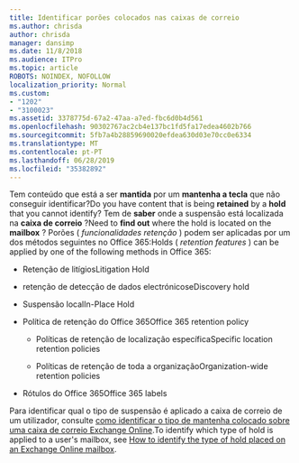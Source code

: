 ```yaml
---
title: Identificar porões colocados nas caixas de correio
ms.author: chrisda
author: chrisda
manager: dansimp
ms.date: 11/8/2018
ms.audience: ITPro
ms.topic: article
ROBOTS: NOINDEX, NOFOLLOW
localization_priority: Normal
ms.custom:
- "1202"
- "3100023"
ms.assetid: 3378775d-67a2-47aa-a7ed-fbc6d0b4d561
ms.openlocfilehash: 90302767ac2cb4e137bc1fd5fa17edea4602b766
ms.sourcegitcommit: 5fb7a4b28859690020efdea630d03e70cc0e6334
ms.translationtype: MT
ms.contentlocale: pt-PT
ms.lasthandoff: 06/28/2019
ms.locfileid: "35382892"
---
```

<span data-ttu-id="4a076-102">Tem conteúdo que está a ser **mantida** por um **mantenha a tecla** que não conseguir identificar?</span><span class="sxs-lookup"><span data-stu-id="4a076-102">Do you have content that is being **retained** by a **hold** that you cannot identify?</span></span> <span data-ttu-id="4a076-103">Tem de **saber** onde a suspensão está localizada na **caixa de correio** ?</span><span class="sxs-lookup"><span data-stu-id="4a076-103">Need to **find out** where the hold is located on the **mailbox** ?</span></span> <span data-ttu-id="4a076-104">Porões ( *funcionalidades retenção* ) podem ser aplicadas por um dos métodos seguintes no Office 365:</span><span class="sxs-lookup"><span data-stu-id="4a076-104">Holds (  *retention features*  ) can be applied by one of the following methods in Office 365:</span></span>
  
- <span data-ttu-id="4a076-105">Retenção de litígios</span><span class="sxs-lookup"><span data-stu-id="4a076-105">Litigation Hold</span></span>

- <span data-ttu-id="4a076-106">retenção de detecção de dados electrónicos</span><span class="sxs-lookup"><span data-stu-id="4a076-106">eDiscovery hold</span></span>

- <span data-ttu-id="4a076-107">Suspensão local</span><span class="sxs-lookup"><span data-stu-id="4a076-107">In-Place Hold</span></span>

- <span data-ttu-id="4a076-108">Política de retenção do Office 365</span><span class="sxs-lookup"><span data-stu-id="4a076-108">Office 365 retention policy</span></span> 

  - <span data-ttu-id="4a076-109">Políticas de retenção de localização específica</span><span class="sxs-lookup"><span data-stu-id="4a076-109">Specific location retention policies</span></span>

  - <span data-ttu-id="4a076-110">Políticas de retenção de toda a organização</span><span class="sxs-lookup"><span data-stu-id="4a076-110">Organization-wide retention policies</span></span>

- <span data-ttu-id="4a076-111">Rótulos do Office 365</span><span class="sxs-lookup"><span data-stu-id="4a076-111">Office 365 labels</span></span>

<span data-ttu-id="4a076-112">Para identificar qual o tipo de suspensão é aplicado a caixa de correio de um utilizador, consulte [como identificar o tipo de mantenha colocado sobre uma caixa de correio Exchange Online](https://docs.microsoft.com/office365/securitycompliance/identify-a-hold-on-an-exchange-online-mailbox).</span><span class="sxs-lookup"><span data-stu-id="4a076-112">To identify which type of hold is applied to a user's mailbox, see [How to identify the type of hold placed on an Exchange Online mailbox](https://docs.microsoft.com/office365/securitycompliance/identify-a-hold-on-an-exchange-online-mailbox).</span></span>
